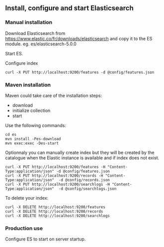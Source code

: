 ## Install, configure and start Elasticsearch

### Manual installation

Download Elasticsearch from https://www.elastic.co/fr/downloads/elasticsearch
and copy it to the ES module. eg. es/elasticsearch-5.0.0

Start ES.

Configure index
```
curl -X PUT http://localhost:9200/features -d @config/features.json
```

### Maven installation

Maven could take care of the installation steps:
* download
* initialize collection
* start

Use the following commands:

```
cd es
mvn install -Pes-download
mvn exec:exec -Des-start
```


Optionnaly you can manually create index but they will be created by the catalogue when 
the Elastic instance is available and if index does not exist.
```
curl -X PUT http://localhost:9200/features -H "Content-Type:application/json" -d @config/features.json
curl -X PUT http://localhost:9200/records -H "Content-Type:application/json"  -d @config/records.json
curl -X PUT http://localhost:9200/searchlogs -H "Content-Type:application/json"  -d @config/searchlogs.json
```

To delete your index:

```
curl -X DELETE http://localhost:9200/features
curl -X DELETE http://localhost:9200/records
curl -X DELETE http://localhost:9200/searchlogs
```



### Production use

Configure ES to start on server startup.

